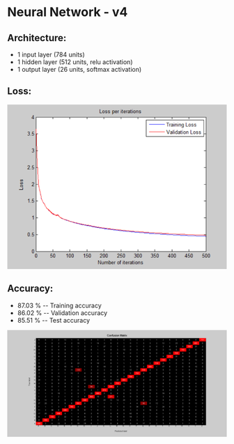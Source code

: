 # Neural Network - v4

## Architecture:

- 1 input layer (784 units)
- 1 hidden layer (512 units, relu activation)
- 1 output layer (26 units, softmax activation)

## Loss:

![image](Visualizations/Loss_per_iterations.png)

## Accuracy:

- 87.03 % -- Training accuracy
- 86.02 % -- Validation accuracy
- 85.51 % -- Test accuracy

![image](Visualizations/Confusion_Matrix.png)
